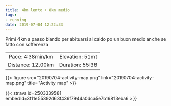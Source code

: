 ```yaml
---
title: 4km lento + 8km medio
tags:
- running
date: 2019-07-04 12:22:33
---
```

Primi 4km a passo blando per abituarsi al caldo po un buon medio anche se fatto con sofferenza

| | |
| :-: | :-: |
| Pace: 4:38min/km | Elevation: 51mt |
| Distance: 12.00km | Duration: 55:36 |



{{< figure src="20190704-activity-map.png" link="20190704-activity-map.png" title="Activity map" >}}


{{< strava id=2503339581 embedId=3f11e55392d63f436f7944a0dca5e7b16813eba6 >}}
